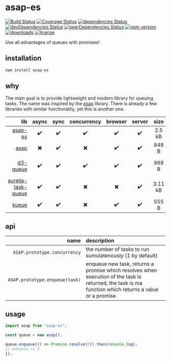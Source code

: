 # asap-es

[![Build Status](https://travis-ci.org/tlaziuk/asap-es.svg?branch=master)](https://travis-ci.org/tlaziuk/asap-es)
[![Coverage Status](https://coveralls.io/repos/github/tlaziuk/asap-es/badge.svg?branch=master)](https://coveralls.io/github/tlaziuk/asap-es?branch=master)
[![dependencies Status](https://david-dm.org/tlaziuk/asap-es/status.svg)](https://david-dm.org/tlaziuk/asap-es)
[![devDependencies Status](https://david-dm.org/tlaziuk/asap-es/dev-status.svg)](https://david-dm.org/tlaziuk/asap-es?type=dev)
[![peerDependencies Status](https://david-dm.org/tlaziuk/asap-es/peer-status.svg)](https://david-dm.org/tlaziuk/asap-es?type=peer)
[![npm version](https://badge.fury.io/js/asap-es.svg)](https://badge.fury.io/js/asap-es)
[![downloads](https://img.shields.io/npm/dm/asap-es.svg)](https://www.npmjs.com/package/asap-es)
[![license](https://img.shields.io/npm/l/asap-es.svg)](https://www.npmjs.com/package/asap-es)

Use all advantages of queues with promises!

## installation

``` sh
npm install asap-es
```

## why

The main goal is to provide lightweight and modern library for queuing tasks.
The name was inspired by the [asap](https://github.com/kriskowal/asap) library.
There is already a few libraries with similar functionality, yet this is another one.

| lib | async | sync | concurrency | browser | server | size | license |
| ---: | :---: | :---: | :---: | :---: | :---: | :---: | :--- |
| [asap-es](https://github.com/tlaziuk/asap-es) | ✔️ | ✔️ | ✔️ | ✔️ | ✔️ | 2.5 kB | MIT |
| [asap](https://github.com/kriskowal/asap) | ✖️ | ✔️ | ✖️ | ✔️ | ✔️ | 848 B | MIT |
| [d3-queue](https://github.com/d3/d3-queue) | ✔️ | ✔️ | ✔️ | ✔️ | ✔️ | 968 B | BSD-3-Clause |
| [aurelia-task-queue](https://github.com/aurelia/task-queue) | ✔️ | ✔️ | ✖️ | ✖️ | ✔️ | 3.11 kB | MIT |
| [kueue](https://github.com/jasonkneen/kueue) | ✔️ | ✔️ | ✖️ | ✔️ | ✔️ | 555 B | Apache 2.0 |

## api

| name | description |
| ---: | :--- |
| `ASAP.prototype.concurrency` | the number of tasks to run sumulatenously (1 by default) |
| `ASAP.prototype.enqueue(task)` | enqueue new task, returns a promise which resolves when execution of the task is returned, the task is ma function which returns a value or a promise |

## usage

``` typescript
import asap from "asap-es";

const queue = new asap();

queue.enqueue(() => Promise.resolve(2)).then(console.log);
// console >> 2
});
```
